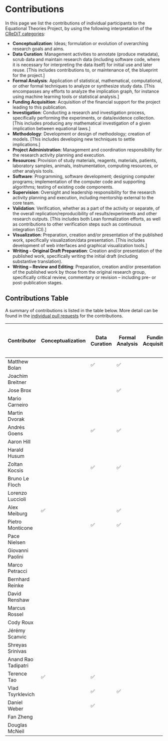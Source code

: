 # Contributions

In this page we list the contributions of individual participants to the Equational Theories Project, by using the following interpretation of the [CReDiT categories](https://credit.niso.org/):

- **Conceptualization**: Ideas; formulation or evolution of overarching research goals and aims.
- **Data Curation**: Management activities to annotate (produce metadata), scrub data and maintain research data (including software code, where it is necessary for interpreting the data itself) for initial use and later reuse.  [This includes contributions to, or maintenance of, the blueprint for the project.]
- **Formal Analysis**: Application of statistical, mathematical, computational, or other formal techniques to analyze or synthesize study data.  [This encompasses any efforts to analyze the implication graph, for instance using machine learning tools or statistical analysis.]
- **Funding Acquisition**: Acquisition of the financial support for the project leading to this publication.
- **Investigation**: Conducting a research and investigation process, specifically performing the experiments, or data/evidence collection. [This includes producing any mathematical investigation of a given implication between equational laws.]
- **Methodology**: Development or design of methodology; creation of models.  [This includes developing new techniques to settle implications.]
- **Project Administration**: Management and coordination responsibility for the research activity planning and execution.
- **Resources**: Provision of study materials, reagents, materials, patients, laboratory samples, animals, instrumentation, computing resources, or other analysis tools.
- **Software**: Programming, software development; designing computer programs; implementation of the computer code and supporting algorithms; testing of existing code components.
- **Supervision**: Oversight and leadership responsibility for the research activity planning and execution, including mentorship external to the core team.
- **Validation**: Verification, whether as a part of the activity or separate, of the overall replication/reproducibility of results/experiments and other research outputs.  [This includes both Lean formalization efforts, as well as contributions to other verification steps such as continuous integration (CI).]
- **Visualization**: Preparation, creation and/or presentation of the published work, specifically visualization/data presentation.  [This includes development of web interfaces and graphical visualization tools.]
- **Writing - Original Draft Preparation**: Creation and/or presentation of the published work, specifically writing the initial draft (including substantive translation).
- **Writing – Review and Editing**: Preparation, creation and/or presentation of the published work by those from the original research group, specifically critical review, commentary or revision – including pre- or post-publication stages.


## Contributions Table

A summary of contributions is listed in the table below.  More detail can be found in the [individual pull requests](https://github.com/teorth/equational_theories/issues?q=label%3Acontribution+) for the contributions.

| Contributor         | Conceptualization | Data Curation | Formal Analysis | Funding Acquisition | Investigation | Methodology | Project Administration | Resources | Software | Supervision | Validation | Visualization | Writing - Original Draft Preparation | Writing – Review and Editing |
|---------------------|-------------------|---------------|-----------------|---------------------|---------------|-------------|------------------------|-----------|----------|-------------|------------|---------------|--------------------------------------|------------------------------|
| Matthew Bolan       |                   | ✅              | ✅                |                     | ✅              | ✅            |                        |           |✅          |             |    ✅        |               |                                      |                              |                           |
| Joachim Breitner    |                   |               |                 |                     |               |             |                       |           | ✅       |             |  ✅        |               |                                      |                              |
| Jose Brox           |                   |               |       ✅       |                     |      ✅       |      ✅     |                        |           |    ✅   |            |     ✅     |               |          ✅                          |                ✅              |
| Mario Carneiro      |                   |               |                 |                     |               |             |                        |           |          |             |            |               |                                      |                              |
| Martin Dvorak       |                   |               |                 |                     |               |             |                        |           |          |             | ✅           |               |                                      | ✅                             |
| Andrés Goens        |                   | ✅            | ✅              |                     |               |             |                       |            |✅       |             | ✅         |               | ✅                                   | ✅                            |
| Aaron Hill          |                   |               |                 |                     |               |             |                        |           |          |             | ✅         |               |                                      |                              |
| Harald Husum        |                   |               |                 |                     | ✅             |             |                        |           | ✅        |             |            | ✅             |                                      |                              |
| Zoltan Kocsis       |                   | ✅             | ✅               |                     | ✅             | ✅           |                        |           |          |             | ✅          | ✅             |                                      |                              |
| Bruno Le Floch      |                   |               |                 |                     | ✅             | ✅           |                        |           | ✅        |             |            |               |                                      | ✅                            |
| Lorenzo Luccioli    |                   |               |                 |                     |               |             |                        |           |          |             | ✅          |               |                                      |                              |
| Alex Meiburg        | ✅                  |              | ✅              |                     | ✅            | ✅           |                        |           |          |             | ✅          |               |                                      |                              |
| Pietro Monticone    |                   | ✅             | ✅               |                     |               |             | ✅                      | ✅         | ✅        |             | ✅          |               | ✅                                    | ✅                            |
| Pace Nielsen | | | | | ✅ | ✅ |
| Giovanni Paolini    |                   |               |                 |                     | ✅             |             |                        |           | ✅        |             |            |               |                                      |                              |
| Marco Petracci    |                   |               |                 |                     |               |             |                        |           |          |             | ✅          |               |                                      |                              |
| Bernhard Reinke     |                   |               |                 |                     | ✅             | ✅           |                        |           |         |             | ✅          |               |                                      |                              |
| David Renshaw       |                   |               |                 |                     |               |             |                        |           |  ✅       |             |            |               |                                      |                              |
| Marcus Rossel       |                   |               |                 |                     |               |             |                        |           |  ✅       |             |            |               |                                      |                              |
| Cody Roux           |                   |               |                 |                     |               |             |                        |           | ✅       |             | ✅         |               | ✅                                  |
| Jérémy Scanvic      |                   |               |                 |                     |               |             |                        |           |          |             | ✅         |               |                                      |                              |
| Shreyas Srinivas    |                   |               |                 |                     |               |             |                        |           |          |             |            |               |                                      |                              |
| Anand Rao Tadipatri |                   |               |                 |                     |               |             |                        |           |          |             |            |               |                                      |                              |
| Terence Tao         | ✅                 | ✅             |                 |                     | ✅             | ✅           | ✅                      |           |          |             |            |               | ✅                                    | ✅                            |
| Vlad Tsyrklevich    |                   | ✅            | ✅              |                     | ✅            | ✅          |                        |           | ✅       |             | ✅         | ✅            |                                      |                              |
| Daniel Weber        |                   | ✅             |                 |                     | ✅             | ✅           |                        |           | ✅        |             | ✅          |               |                                      |                              |
| Fan Zheng           |                   |               |                 |                     | ✅             | ✅           |                        |           |          |             |            |               |                                      |                              |
| Douglas McNeil      |                   |               |                 |                     | ✅             | ✅           |                        |           |          |             |            |               | ✅                                   |                              |
